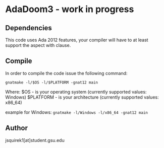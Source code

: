 AdaDoom3 - work in progress
========

Dependencies
------------
This code uses Ada 2012 features, your compiler will have to at least support the aspect with clause.

Compile
-------
In order to compile the code issue the following command:

  `gnatmake -l/$OS -l/$PLATFORM -gnat12 main`

Where:
 $OS - is your operating system (currently supported values: Windows)
 $PLATFORM - is your architecture (currently supported values: x86_64)

  example for Windows:
  `gnatmake -l/Windows -l/x86_64 -gnat12 main`

Author
------
jsquirek1[at]student.gsu.edu

